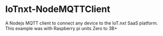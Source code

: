 # IoTnxt-NodeMQTTClient
A Nodejs  MQTT client to connect any device to the IoT.nxt SaaS platform. This example was with Raspberry pi units Zero to 3B+
